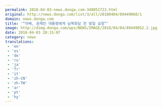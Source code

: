 ```yaml
---
permalink: 2018-04-03-news.donga.com-348051723.html
original: http://news.donga.com/list/3/all/20180404/89449068/1
domain: news.donga.com
title: '“아베, 문재인 대통령에게 남북회담 전 방일 요청”'
image: http://dimg.donga.com/wps/NEWS/IMAGE/2018/04/04/89449052.2.jpg
date: 2018-04-03 20:15:07
category: news
translations: 
 - 'en'
 - 'es'
 - 'de'
 - 'ru'
 - 'ja'
 - 'fr'
 - 'it'
 - 'zh-CN'
 - 'zh-TW'
 - 'ar'
 - 'pt'
 - 'hy'
---
```



